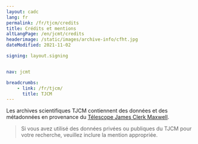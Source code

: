 ```yaml
---
layout: cadc
lang: fr
permalink: /fr/tjcm/credits
title: Crédits et mentions
altLangPage: /en/jcmt/credits
headerimage: /static/images/archive-info/cfht.jpg
dateModified: 2021-11-02

signing: layout.signing


nav: jcmt

breadcrumbs:
    - link: /fr/tjcm/
      title: TJCM
---
```


<div class="about_text">
<p>
  Les archives scientifiques TJCM contiennent des données et des
  métadonnées en provenance du <a rel="external" href="http://www.jach.hawaii.edu/JCMT/" class="ui-link">Télescope James Clerk Maxwell</a>.
</p>

<blockquote>
  Si vous avez utilisé des données privées ou publiques du
  TJCM pour votre recherche, veuillez inclure la mention appropriée.
</blockquote>
</div>